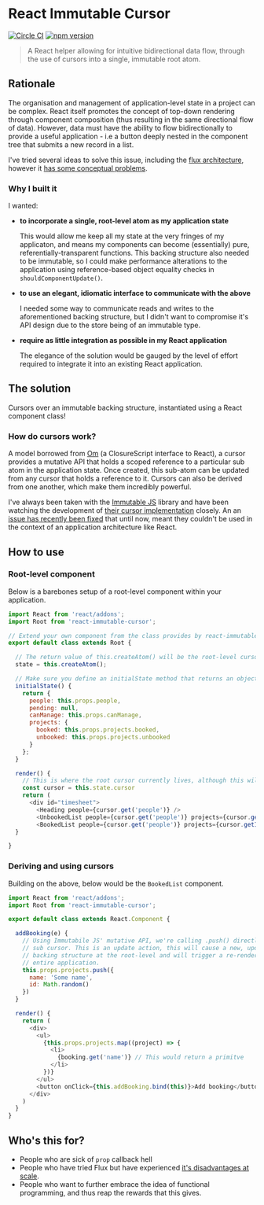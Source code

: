 # React Immutable Cursor
[![Circle CI](https://circleci.com/gh/redbadger/react-immutable-cursor/tree/master.svg?style=svg)](https://circleci.com/gh/redbadger/react-immutable-cursor/tree/master)
[![npm version](https://badge.fury.io/js/react-immutable-cursor.svg)](http://badge.fury.io/js/react-immutable-cursor)

> A React helper allowing for intuitive bidirectional data flow, through the use of cursors into a single, immutable root atom.

## Rationale

The organisation and management of application-level state in a project can be complex. React itself promotes the concept
of top-down rendering through component composition (thus resulting in the same directional flow of data). However, data must have
the ability to flow bidirectionally to provide a useful application - i.e a button deeply nested in the component tree that submits a new record
in a list.

I've tried several ideas to solve this issue, including the [flux architecture](https://facebook.github.io/flux/docs/overview.html), however it [has some conceptual problems](https://github.com/arch-js/arch/blob/master/docs/04-arch-architecture.md#issues-with-flux).

### Why I built it

I wanted:

* **to incorporate a single, root-level atom as my application state**

  This would allow me keep all my state at the very fringes of my applicaton, and means my components can become (essentially) pure, referentially-transparent functions. This backing structure also needed to be immutable, so I could make performance alterations to the application using reference-based object equality checks in `shouldComponentUpdate()`.

* **to use an elegant, idiomatic interface to communicate with the above**

  I needed some way to communicate reads and writes to the aforementioned backing structure, but I didn't want to compromise it's API design due to the store being of an immutable type.


* **require as little integration as possible in my React application**

  The elegance of the solution would be gauged by the level of effort required to integrate it into an existing React application.

## The solution

Cursors over an immutable backing structure, instantiated using a React component class!

### How do cursors work?

A model borrowed from [Om](https://github.com/omcljs/om) (a ClosureScript interface to React), a cursor provides a mutative API that holds a scoped reference to a particular sub atom in the application state. Once created, this sub-atom can be updated from any cursor that holds a reference to it. Cursors can also be derived from one another, which make them incredibly powerful.

I've always been taken with the [Immutable JS](https://github.com/facebook/immutable-js/) library and have been watching the development of [their cursor implementation](https://github.com/facebook/immutable-js/tree/master/contrib/cursor) closely. An an [issue has recently been fixed](https://github.com/facebook/immutable-js/pull/622) that until now, meant they couldn't be used in the context of an application architecture like React.

## How to use

### Root-level component

Below is a barebones setup of a root-level component within your application.

```js
import React from 'react/addons';
import Root from 'react-immutable-cursor';

// Extend your own component from the class provides by react-immutable-cursor
export default class extends Root {

  // The return value of this.createAtom() will be the root-level cursor.
  state = this.createAtom();

  // Make sure you define an initialState method that returns an object. This object will form the root backing structure.
  initialState() {
    return {
      people: this.props.people,
      pending: null,
      canManage: this.props.canManage,
      projects: {
        booked: this.props.projects.booked,
        unbooked: this.props.projects.unbooked
      }
    };
  }

  render() {
    // This is where the root cursor currently lives, although this will change soon.
    const cursor = this.state.cursor
    return (
      <div id="timesheet">
        <Heading people={cursor.get('people')} />
        <UnbookedList people={cursor.get('people')} projects={cursor.getIn(['projects', 'unbooked'])}/>
        <BookedList people={cursor.get('people')} projects={cursor.getIn(['projects', 'booked'])}/>
  }

}
```

### Deriving and using cursors

Building on the above, below would be the `BookedList` component.

```js
import React from 'react/addons';
import Root from 'react-immutable-cursor';

export default class extends React.Component {

  addBooking(e) {
    // Using Immutabile JS' mutative API, we're calling .push() directly on this
    // sub cursor. This is an update action, this will cause a new, updated immutable
    // backing structure at the root-level and will trigger a re-render of the
    // entire application.
    this.props.projects.push({
      name: 'Some name',
      id: Math.random()
    })
  }

  render() {
    return (
      <div>
        <ul>
          {this.props.projects.map((project) => {
            <li>
              {booking.get('name')} // This would return a primitve
            </li>
          })}
        </ul>
        <button onClick={this.addBooking.bind(this)}>Add booking</button>
      </div>
    )
  }
}
```

## Who's this for?

* People who are sick of `prop` callback hell
* People who have tried Flux but have experienced [it's disadvantages at scale](https://github.com/arch-js/arch/blob/master/docs/04-arch-architecture.md#issues-with-flux).
* People who want to further embrace the idea of functional programming, and thus reap the rewards that this gives.
